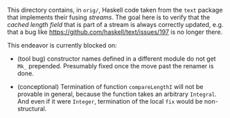 This directory contains, in `orig/`, Haskell code taken from the `text` package
that implements their fusing *streams*. The goal here is to verify that the
*cached length field* that is part of a stream is always correctly updated,
e.g. that a bug like https://github.com/haskell/text/issues/197 is no longer
there.

This endeavor is currently blocked on:

 * (tool bug)
   constructor names defined in a different module do not get `Mk_`
   prepended. Presumably fixed once the move past the renamer is done.

 * (conceptional)
   Termination of function `compareLengthI` will not be provable in
   general, because the function takes an arbitrary `Integral`. And even
   if it were `Integer`, termination of the local `fix` would be
   non-structural.

